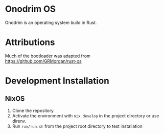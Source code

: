 # Onodrim OS

Onodrim is an operating system build in Rust. 

# Attributions

Much of the bootloader was adapted from https://github.com/GRMorgan/rust-os

# Development Installation

## NixOS

1. Clone the repository
2. Activate the environment with `nix develop` in the project directory or use direnv.
3. Run `run/run.sh` from the project root directory to test installation